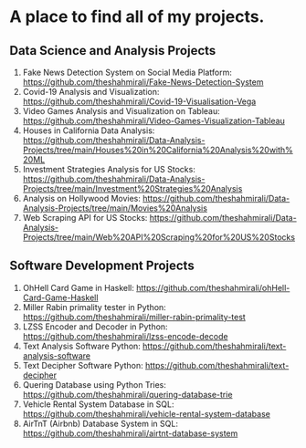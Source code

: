 # A place to find all of my projects.

## Data Science and Analysis Projects

1. Fake News Detection System on Social Media Platform: https://github.com/theshahmirali/Fake-News-Detection-System
2. Covid-19 Analysis and Visualization: https://github.com/theshahmirali/Covid-19-Visualisation-Vega
3. Video Games Analysis and Visualization on Tableau: https://github.com/theshahmirali/Video-Games-Visualization-Tableau
4. Houses in California Data Analysis: https://github.com/theshahmirali/Data-Analysis-Projects/tree/main/Houses%20in%20California%20Analysis%20with%20ML
5. Investment Strategies Analysis for US Stocks: https://github.com/theshahmirali/Data-Analysis-Projects/tree/main/Investment%20Strategies%20Analysis
6. Analysis on Hollywood Movies: https://github.com/theshahmirali/Data-Analysis-Projects/tree/main/Movies%20Analysis
7. Web Scraping API for US Stocks: https://github.com/theshahmirali/Data-Analysis-Projects/tree/main/Web%20API%20Scraping%20for%20US%20Stocks

## Software Development Projects

1. OhHell Card Game in Haskell: https://github.com/theshahmirali/ohHell-Card-Game-Haskell
2. Miller Rabin primality tester in Python: https://github.com/theshahmirali/miller-rabin-primality-test
3. LZSS Encoder and Decoder in Python: https://github.com/theshahmirali/lzss-encode-decode
4. Text Analysis Software Python: https://github.com/theshahmirali/text-analysis-software
5. Text Decipher Software Python: https://github.com/theshahmirali/text-decipher
6. Quering Database using Python Tries: https://github.com/theshahmirali/quering-database-trie
7. Vehicle Rental System Database in SQL: https://github.com/theshahmirali/vehicle-rental-system-database
8. AirTnT (Airbnb) Database System in SQL: https://github.com/theshahmirali/airtnt-database-system

